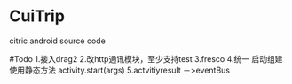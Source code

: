# CuiTrip
citric android source code 

#Todo 
1.接入drag2 
2.改http通讯模块，至少支持test
3.fresco
4.统一 启动组建使用静态方法 activity.start(args)
5.actvitiyresult －>eventBus